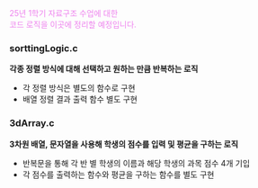 <span style="color: violet">25년 1학기 자료구조 수업에 대한<br>
코드 로직을 이곳에 정리할 예정입니다.</span>

### sorttingLogic.c

**각종 정렬 방식에 대해 선택하고 원하는 만큼 반복하는 로직**
- 각 정렬 방식은 별도의 함수로 구현
- 배열 정렬 결과 출력 함수 별도 구현

### 3dArray.c

**3차원 배열, 문자열을 사용해 학생의 점수를 입력 및 평균을 구하는 로직**
- 반복문을 통해 각 반 별 학생의 이름과 해당 학생의 과목 점수 4개 기입
- 각 점수를 출력하는 함수와 평균을 구하는 함수를 별도 구현

